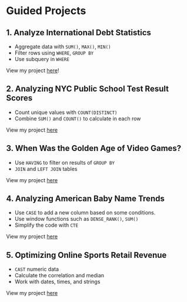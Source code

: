 # Guided Projects
## 1. Analyze International Debt Statistics
 - Aggregate data with `SUM()`, `MAX()`, `MIN()` 
 - Filter rows using `WHERE`, `GROUP BY`
 - Use subquery in `WHERE`
 
View my project [here](https://github.com/lvbaotram/Project_SQL/tree/main/Analyze%20International%20Debt%20Statistics)!

## 2. Analyzing NYC Public School Test Result Scores
- Count unique values with `COUNT(DISTINCT)`
- Combine `SUM()` and `COUNT()` to calculate in each row

View my project [here](https://github.com/lvbaotram/Project_SQL/tree/main/Analyzing%20NYC%20Public%20School%20Test%20Result%20Scores)

## 3. When Was the Golden Age of Video Games?
- Use `HAVING` to filter on results of `GROUP BY`
- `JOIN` and `LEFT JOIN` tables

View my project [here](https://github.com/lvbaotram/Project_SQL/tree/main/When%20Was%20the%20Golden%20Age%20of%20Video%20Games)

## 4. Analyzing American Baby Name Trends
- Use `CASE` to add a new column based on some conditions.
- Use window functions such as `DENSE_RANK()`, `SUM()`
- Simplify the code with `CTE`

View my project [here](https://github.com/lvbaotram/Project_SQL/tree/main/Analyzing%20American%20Baby%20Name%20Trends)
## 5. Optimizing Online Sports Retail Revenue
- `CAST` numeric data
- Calculate the correlation and median
- Work with dates, times, and strings

View my project [here](https://github.com/lvbaotram/Project_SQL/tree/main/Optimizing%20Online%20Sports%20Retail%20Revenue)
